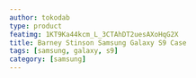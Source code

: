 ```yaml
---
author: tokodab
type: product
featimg: 1KT9Ka44kcm_L_3CTAhDT2uesAXoHqG2X
title: Barney Stinson Samsung Galaxy S9 Case
tags: [samsung, galaxy, s9]
category: [samsung]
---
```

